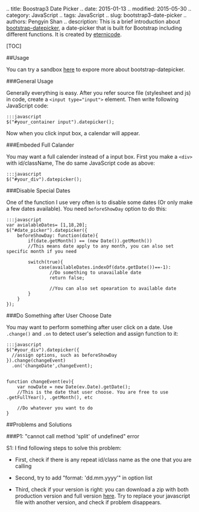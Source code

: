 .. title: Boostrap3 Date Picker
.. date: 2015-01-13
.. modified: 2015-05-30
.. category: JavaScript
.. tags: JavaScript
.. slug: bootstrap3-date-picker
.. authors: Pengyin Shan
.. description: This is a brief introduction about <a href="https://github.com/eternicode/bootstrap-datepicker">bootstrap-datepicker</a>, a date-picker that is built for Bootstrap including different functions. It is created by <a href="https://github.com/eternicode">eternicode</a>.

[TOC]

##Usage

You can try a sandbox <a href="http://eternicode.github.io/bootstrap-datepicker/?markup=input&format=&weekStart=&startDate=&endDate=&startView=0&minViewMode=0&todayBtn=false&clearBtn=false&language=en&orientation=auto&multidate=&multidateSeparator=&keyboardNavigation=on&forceParse=on#sandbox">here</a> to expore more about bootstrap-datepicker.

###General Usage

Generally everything is easy. After you refer source file (stylesheet and js) in code, create a `<input type="input">` element. Then write following JavaScript code:

	:::javascript
	$("#your_container input").datepicker();

Now when you click input box, a calendar will appear.

###Embeded Full Calander

You may want a full calender instead of a input box. First you make a `<div>` with id/className, The do same JavaScript code as above:

	:::javascript
	$("#your_div").datepicker();

###Disable Special Dates

One of the function I use very often is to disable some dates (Or only make a few dates available). You need `beforeShowDay` option to do this:

	:::javascript
	var avialableDates= [1,18,20];
	$("#date_picker").datepicker({
	    beforeShowDay: function(date){
	        if(date.getMonth() == (new Date()).getMonth())
	        //This means date apply to any month, you can also set specific month if you need

	        switch(true){
	            case(availableDates.indexOf(date.getDate())==-1):
	                //Do something to unavailable date
	                return false;

	                //You can also set opearation to available date
	        }
	    }
	});

###Do Something after User Choose Date

You may want to perform something after user click on a date. Use `.change()` and `.on` to detect user's selection and assign function to it:

	:::javascript
	$("#your_div").datepicker({
	  //assign options, such as beforeShowDay
	}).change(changeEvent)
	  .on('changeDate',changeEvent);


	function changeEvent(ev){
	    var nowDate = new Date(ev.Date).getDate();
	    //This is the date that user choose. You are free to use .getFullYear(), .getMonth(), etc

	    //Do whatever you want to do
	}

##Problems and Solutions

###P1: "cannot call method 'split' of undefined" error

S1: I find following steps to solve this problem:

- First, check if there is any repeat id/class name as the one that you are calling

- Second, try to add "format: 'dd.mm.yyyy'" in option list

- Third, check if your version is right: you can download a zip with both production version and full version <a href="http://eternicode.github.io/bootstrap-datepicker/?markup=input&format=&weekStart=&startDate=&endDate=&startView=0&minViewMode=0&todayBtn=false&clearBtn=false&language=en&orientation=auto&multidate=&multidateSeparator=&keyboardNavigation=on&forceParse=on#sandbox">here</a>. Try to replace your javascript file with another version, and check if problem disappears.